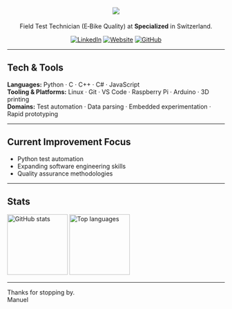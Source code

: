 <h1 align="center">
  <img src="https://readme-typing-svg.herokuapp.com/?lines=Welcome+to+my+GH!&center=true&size=30">
</h1>
<div align="center">
<td>
  
Field Test Technician (E‑Bike Quality) at **Specialized** in Switzerland.

</td>

[![LinkedIn](https://img.shields.io/badge/LinkedIn-0077B5?style=for-the-badge&logo=linkedin&logoColor=white)](https://www.linkedin.com/in/manuel-anrig-891853188/)
[![Website](https://img.shields.io/badge/Website-255E63?style=for-the-badge&logo=About.me&logoColor=white)](https://www.manuelanrig.ch)
[![GitHub](https://img.shields.io/badge/GitHub-100000?style=for-the-badge&logo=github&logoColor=white)](https://github.com/manupanu)

</div>

---

## Tech & Tools

**Languages:** Python · C · C++ · C# · JavaScript  
**Tooling & Platforms:** Linux · Git · VS Code · Raspberry Pi · Arduino · 3D printing  
**Domains:** Test automation · Data parsing · Embedded experimentation · Rapid prototyping

---

## Current Improvement Focus

- Python test automation 
- Expanding software engineering skills 
- Quality assurance methodologies 

---

## Stats

<div>
  <img height="140" src="https://github-readme-stats.vercel.app/api?username=manupanu&show_icons=true&hide_border=true&count_private=true&theme=transparent" alt="GitHub stats" />
  <img height="140" src="https://github-readme-stats.vercel.app/api/top-langs/?username=manupanu&layout=compact&hide_border=true&theme=transparent" alt="Top languages" />
</div>

---

Thanks for stopping by.  
Manuel 
